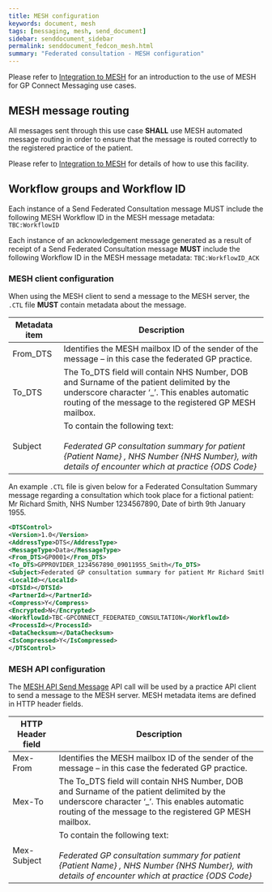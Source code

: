 ```yaml
---
title: MESH configuration
keywords: document, mesh
tags: [messaging, mesh, send_document]
sidebar: senddocument_sidebar
permalink: senddocument_fedcon_mesh.html
summary: "Federated consultation - MESH configuration"
---
```


Please refer to [Integration to MESH](integration_mesh.html) for an introduction to the use of MESH for GP Connect Messaging use cases.

## MESH message routing ##

All messages sent through this use case **SHALL** use MESH automated message routing in order to ensure that the message is routed correctly to the registered practice of the patient.

Please refer to [Integration to MESH](integration_mesh.html) for details of how to use this facility.

## Workflow groups and Workflow ID ##

Each instance of a Send Federated Consultation message MUST include the following MESH Workflow ID in the MESH message metadata: `TBC:WorkflowID`

Each instance of an acknowledgement message generated as a result of receipt of a Send Federated Consultation message **MUST** include the following Workflow ID in the MESH message metadata: `TBC:WorkflowID_ACK`

### MESH client configuration 

When using the MESH client to send a message to the MESH server, the `.CTL` file **MUST** contain metadata about the message.

| Metadata item | Description |
| ------------- | ----------- |
| From_DTS | Identifies the MESH mailbox ID of the sender of the message – in this case the federated GP practice.  |
| To_DTS |  The To_DTS field will contain NHS Number, DOB and Surname of the patient delimited by the underscore character ‘_’. This enables automatic routing of the message to the registered GP MESH mailbox. |
| Subject | To contain the following text: <br/>  <br/>  *Federated GP consultation summary for patient {Patient Name} , NHS Number {NHS Number}, with details of encounter which at practice {ODS Code}* |

An example `.CTL` file is given below for a Federated Consultation Summary message regarding a consultation which took place for a fictional patient: Mr Richard Smith, NHS Number 1234567890, Date of birth 9th January 1955.

```xml
<DTSControl>
<Version>1.0</Version>
<AddressType>DTS</AddressType>
<MessageType>Data</MessageType>
<From_DTS>GP0001</From_DTS>
<To_DTS>GPPROVIDER_1234567890_09011955_Smith</To_DTS>
<Subject>Federated GP consultation summary for patient Mr Richard Smith , NHS Number 1234567890, with details of encounter which at practice GP0001</Subject>
<LocalId></LocalId>
<DTSId></DTSId>
<PartnerId></PartnerId>
<Compress>Y</Compress>
<Encrypted>N</Encrypted>
<WorkflowId>TBC-GPCONNECT_FEDERATED_CONSULTATION</WorkflowId>
<ProcessId></ProcessId>
<DataChecksum></DataChecksum>
<IsCompressed>Y</IsCompressed>
</DTSControl>
```

### MESH API configuration ###

The [MESH API Send Message](https://nhsconnect.github.io/spine-mesh/develop_mesh_server_api.html#send-message) API call will be used by a practice API client to send a message to the MESH server. MESH metadata items are defined in HTTP header fields.

| HTTP Header field | Description |
| ------------- | ----------- |
| Mex-From | Identifies the MESH mailbox ID of the sender of the message – in this case the federated GP practice.  |
| Mex-To |  The To_DTS field will contain NHS Number, DOB and Surname of the patient delimited by the underscore character ‘_’. This enables automatic routing of the message to the registered GP MESH mailbox. |
| Mex-Subject | To contain the following text: <br/>  <br/>  *Federated GP consultation summary for patient {Patient Name} , NHS Number {NHS Number}, with details of encounter which at practice {ODS Code}* |
